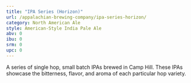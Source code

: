 ```yaml
---
title: "IPA Series (Horizon)"
url: /appalachian-brewing-company/ipa-series-horizon/
category: North American Ale
style: American-Style India Pale Ale
abv: 0
ibu: 0
srm: 0
upc: 0
---
```

A series of single hop, small batch IPAs brewed in Camp Hill. These IPAs showcase the bitterness, flavor, and aroma of each particular hop variety.
